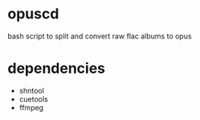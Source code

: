 # opuscd
bash script to split and convert raw flac albums to opus

# dependencies
- shntool
- cuetools
- ffmpeg
